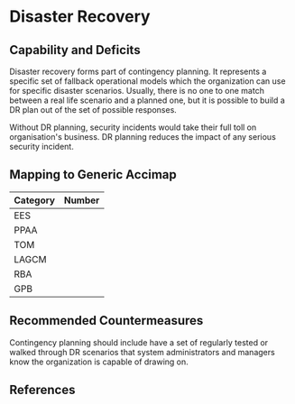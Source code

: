 # Disaster Recovery

## Capability and Deficits
Disaster recovery forms part of contingency planning.  It represents a specific set of fallback operational models which the organization can use for specific disaster scenarios. 
Usually, there is no one to one match between a real life scenario and a planned one, but it is possible to build a DR plan out of the set of possible responses.

Without DR planning, security incidents would take their full toll on organisation's business. DR planning reduces the impact of any serious security incident.

## Mapping to Generic Accimap

|Category | Number |
| --- | --- |
|EES     |      |
|PPAA  | |
|TOM   ||
|LAGCM ||
|RBA   ||
|GPB   ||

## Recommended Countermeasures
Contingency planning should include have a set of regularly tested or walked through DR scenarios that system administrators and managers know the organization is capable of drawing on.


## References
